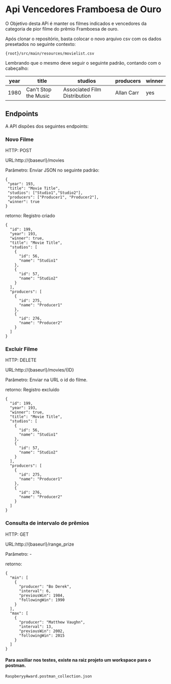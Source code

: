 # Api Vencedores Framboesa de Ouro

O Objetivo desta APi é manter os filmes indicados e vencedores da categoria de pior filme do prêmio Framboesa de ouro.

Após clonar o repositório, basta colocar o novo arquivo csv com os dados presetados  no seguinte contexto:

```
{root}/src/main/resources/movielist.csv
```

Lembrando que o mesmo deve seguir o seguinte padrão, contando com o cabeçalho:

| year | title | studios | producers | winner |
| ---- | ----- | ------- | --------- | ------ |
|  1980|Can't Stop the Music       |Associated Film Distribution |Allan Carr|yes        |

## Endpoints

A API dispões dos seguintes endpoints:

### Novo Filme
HTTP: POST

URL:http://{baseurl}/movies

Parâmetro: Enviar JSON no seguinte padrão:
```
{
 "year": 193,
 "title": "Movie Title",
 "studios": ["Studio1","Studio2"],
 "producers": ["Producer1", "Producer2"],
 "winner": true
}
```

retorno: Registro criado
```
{
  "id": 199,
  "year": 193,
  "winner": true,
  "title": "Movie Title",
  "studios": [
    {
      "id": 56,
      "name": "Studio1"
    },
    {
      "id": 57,
      "name": "Studio2"
    }
  ],
  "producers": [
    {
      "id": 275,
      "name": "Producer1"
    },
    {
      "id": 276,
      "name": "Producer2"
    }
  ]
}
```
### Excluir Filme
HTTP: DELETE

URL:http://{baseurl}/movies/{ID}

Parâmetro: Enviar na URL o id do filme.

retorno: Registro excluído
```
{
  "id": 199,
  "year": 193,
  "winner": true,
  "title": "Movie Title",
  "studios": [
    {
      "id": 56,
      "name": "Studio1"
    },
    {
      "id": 57,
      "name": "Studio2"
    }
  ],
  "producers": [
    {
      "id": 275,
      "name": "Producer1"
    },
    {
      "id": 276,
      "name": "Producer2"
    }
  ]
}
```

### Consulta de intervalo de prêmios
HTTP: GET

URL:http://{baseurl}/range_prize

Parâmetro: -

retorno: 
```
{
  "min": [
    {
      "producer": "Bo Derek",
      "interval": 6,
      "previousWin": 1984,
      "followingWin": 1990
    }
  ],
  "max": [
    {
      "producer": "Matthew Vaughn",
      "interval": 13,
      "previousWin": 2002,
      "followingWin": 2015
    }
  ]
}
```
#### Para auxiliar nos testes, existe na raiz projeto um workspace para o postman.

```RaspberyyAward.postman_collection.json```

